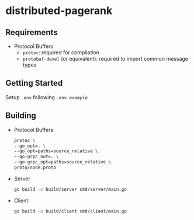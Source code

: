 # distributed-pagerank

## Requirements

- Protocol Buffers
  - `protoc`: required for compilation
  - `protobuf-devel` (or equivalent): required to import common message types

## Getting Started

Setup  `.env` following `.env.example`

## Building

- Protocol Buffers
  ```bash
  protoc \
  --go_out=. \
  --go_opt=paths=source_relative \
  --go-grpc_out=. \
  --go-grpc_opt=paths=source_relative \
  proto/node.proto
  ```
- Server
  ```bash
  go build -o build/server cmd/server/main.go
  ```
- Client:
  ```bash
  go build -o build/client cmd/client/main.go
  ```
